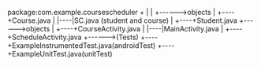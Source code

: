 package:com.example.coursescheduler
+
|
|
+------>objects
|          +----+Course.java
|          |----|SC.java (student and course)
|          +----+Student.java
+------>objects
|          +----+CourseActivity.java
|          |----|MainActivity.java
|          +----+ScheduleActivity.java
+------>(Tests)
           +----+ExampleInstrumentedTest.java(androidTest)
           +----+ExampleUnitTest.java(unitTest)
